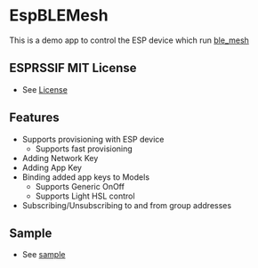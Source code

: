 # EspBLEMesh
This is a demo app to control the ESP device which run [ble_mesh](https://github.com/espressif/esp-idf/tree/ble_mesh_release/esp-ble-mesh-v0.6.1/examples/bluetooth/ble_mesh)


## ESPRSSIF MIT License
- See [License](ESPRESSIF_MIT_LICENSE)

## Features
- Supports provisioning with ESP device
    - Supports fast provisioning
- Adding Network Key
- Adding App Key
- Binding added app keys to Models
    - Supports Generic OnOff
    - Supports Light HSL control
- Subscribing/Unsubscribing to and from group addresses

## Sample
- See [sample](doc/sample.md)